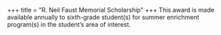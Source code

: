 +++
title = "R. Neil Faust Memorial Scholarship"
+++
This award is made available annually to sixth-grade student(s) for summer enrichment program(s) in the student’s area of interest.

